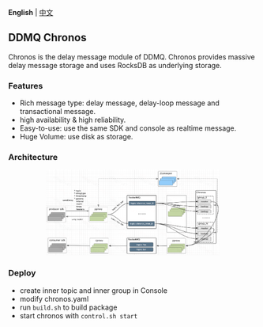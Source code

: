**English** | [中文](./README_CN.md)
## DDMQ Chronos ##

Chronos is the delay message module of DDMQ. Chronos provides massive delay message storage and uses RocksDB as underlying storage. 

### Features ###

* Rich message type: delay message, delay-loop message and transactional message.
* high availability & high reliability.
* Easy-to-use: use the same SDK and console as realtime message.
* Huge Volume: use disk as storage.

### Architecture ###

<center>
<img src="../image/chronosArch.png" width = "70%" />
</center>


### Deploy ###
* create inner topic and inner group in Console
* modify chronos.yaml
* run ```build.sh``` to build package
* start chronos with ```control.sh start```